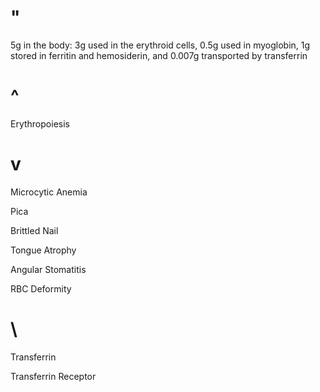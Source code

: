 # "

5g in the body: 3g used in the erythroid cells, 0.5g used in myoglobin, 1g stored in ferritin and hemosiderin, and 0.007g transported by transferrin

# ^

Erythropoiesis

# v

Microcytic Anemia

Pica

Brittled Nail

Tongue Atrophy

Angular Stomatitis

RBC Deformity

# \

Transferrin

Transferrin Receptor
